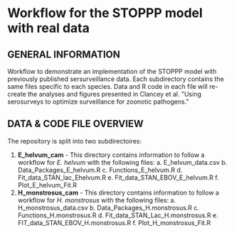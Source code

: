# Workflow for the STOPPP model with real data

## GENERAL INFORMATION
Workflow to demonstrate an implementation of the STOPPP model with previously published sersurveillance data. Each subdirectory contains the same files specific to each species. Data and R code in each file will re-create the analyses and figures presented in Clancey et al. "Using serosurveys to optimize surveillance for zoonotic pathogens." 

## DATA & CODE FILE OVERVIEW
The repository is split into two subdirectoires: 
1. **E_helvum_cam** - This directory contains information to follow a workflow for *E. helvum* with the following files:
   a. E_helvum_data.csv
   b. Data_Packages_E_helvum.R
   c. Functions_E_helvum.R
   d. Fit_data_STAN_lac_Ehelvum.R
   e. Fit_data_STAN_EBOV_E_helvum.R
   f. Plot_E_helvum_Fit.R
3. **H_monstrosus_cam** - This directory contains information to follow a workflow for *H. monstrosus* with the following files:
   a. H_monstrosus_data.csv
   b. Data_Packages_H.monstrosus.R
   c. Functions_H.monstrosus.R
   d. Fit_data_STAN_Lac_H.monstrosus.R
   e. FIT_data_STAN_EBOV_H.monstrosus.R
   f. Plot_H_monstrosus_Fit.R


 
